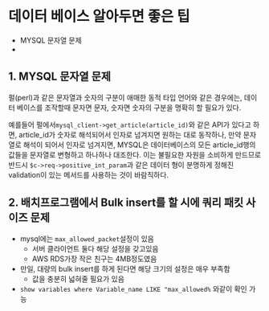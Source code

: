 # 데이터 베이스 알아두면 좋은 팁

- MYSQL 문자열 문제
-

## 1. MYSQL 문자열 문제

펄(perl)과 같은 문자열과 숫자의 구분이 애매한 동적 타입 언어와 같은 경우에는, 데이터 베이스를 조작할때 문자면 문자, 숫자면 숫자의 구분을 명확히 할 필요가 있다.

예를들어 펄에서`mysql_client->get_article(article_id)`와 같은 API가 있다고 하면, article_id가 숫자로 해석되어서 인자로 넘겨지면 원하는 대로 동작하나, 만약 문자열로 해석이 되어서 인자로 넘겨지면, MYSQL은 데이터베이스의 모든 article_id행의 값들을 문자열로 변형하고 하나하나 대조한다. 이는 불필요한 자원을 소비하게 만드므로 반드시 `$c->req->positive_int_param`과 같은 데이터 형이 분명하게 정해진 validation이 있는 메서드를 사용하는 것이 바람직하다.

## 2. 배치프로그램에서 Bulk insert를 할 시에 쿼리 패킷 사이즈 문제

- mysql에는 `max_allowed_packet`설정이 있음
  - 서버 클라이언트 둘다 해당 설정을 갖고있음
  - AWS RDS가장 작은 친구는 4MB정도였음
- 만일, 대량의 bulk insert를 하게 된다면 해당 크기의 설정은 매우 부족함
  - 값을 충분히 넓혀줄 필요가 있음
- `show variables where Variable_name LIKE "max_allowed%` 와같이 확인 가능
